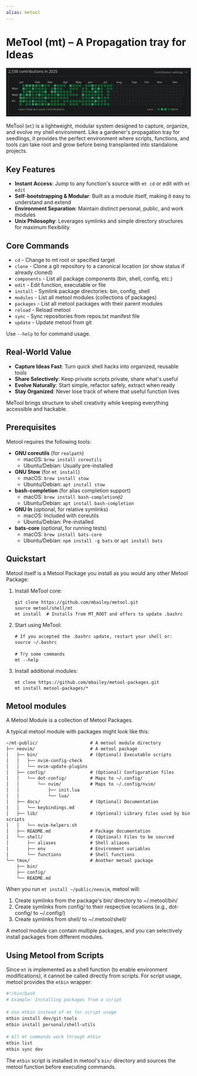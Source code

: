 ```yaml
---
alias: metool
---
```


# MeTool (mt) – A Propagation tray for Ideas

![A place for my code](docs/images/20250721011600.png)

MeTool (`mt`) is a lightweight, modular system designed to capture, organize,
and evolve my shell environment. Like a gardener's propagation tray for
seedlings, it provides the perfect environment where scripts, functions, and
tools can take root and grow before being transplanted into standalone
projects.

## Key Features

- **Instant Access**: Jump to any function's source with `mt cd` or edit with `mt edit`
- **Self-bootstrapping & Modular**: Built as a module itself, making it easy to understand and extend
- **Environment Separation**: Maintain distinct personal, public, and work modules
- **Unix Philosophy**: Leverages symlinks and simple directory structures for maximum flexibility

## Core Commands

- `cd` - Change to mt root or specified target
- `clone` - Clone a git repository to a canonical location (or show status if already cloned)
- `components` - List all package components (bin, shell, config, etc.)
- `edit` - Edit function, executable or file
- `install` - Symlink package directories: bin, config, shell
- `modules` - List all metool modules (collections of packages)
- `packages` - List all metool packages with their parent modules
- `reload` - Reload metool
- `sync` - Sync repositories from repos.txt manifest file
- `update` - Update metool from git

Use `--help` to for command usage.

## Real-World Value

- **Capture Ideas Fast**: Turn quick shell hacks into organized, reusable tools
- **Share Selectively**: Keep private scripts private, share what's useful
- **Evolve Naturally**: Start simple, refactor safely, extract when ready
- **Stay Organized**: Never lose track of where that useful function lives

MeTool brings structure to shell creativity while keeping everything accessible
and hackable.

## Prerequisites

Metool requires the following tools:

- **GNU coreutils** (for `realpath`)
  - macOS: `brew install coreutils`
  - Ubuntu/Debian: Usually pre-installed
- **GNU Stow** (for `mt install`)
  - macOS: `brew install stow`
  - Ubuntu/Debian: `apt install stow`
- **bash-completion** (for alias completion support)
  - macOS: `brew install bash-completion@2`
  - Ubuntu/Debian: `apt install bash-completion`
- **GNU ln** (optional, for relative symlinks)
  - macOS: Included with coreutils
  - Ubuntu/Debian: Pre-installed
- **bats-core** (optional, for running tests)
  - macOS: `brew install bats-core`
  - Ubuntu/Debian: `npm install -g bats` or `apt install bats`

## Quickstart

Metool itself is a Metool Package you install as you would any other Metool Package:

1. Install MeTool core:

   ```shell
   git clone https://github.com/mbailey/metool.git
   source metool/shell/mt
   mt install  # Installs from MT_ROOT and offers to update .bashrc
   ```

2. Start using MeTool:

   ```shell
   # If you accepted the .bashrc update, restart your shell or:
   source ~/.bashrc

   # Try some commands
   mt --help
   ```

3. Install additional modules:

   ```shell
   mt clone https://github.com/mbailey/metool-packages.git
   mt install metool-packages/*
   ```

## Metool modules

A Metool Module is a collection of Metool Packages.

A typical metool module with packages might look like this:

```shell
~/mt-public/                    # A metool module directory
├── neovim/                     # A metool package
│   ├── bin/                    # (Optional) Executable scripts
│   │   ├── nvim-config-check
│   │   └── nvim-update-plugins
│   ├── config/                 # (Optional) Configuration files
│   │   └── dot-config/         # Maps to ~/.config/
│   │       └── nvim/           # Maps to ~/.config/nvim/
│   │           ├── init.lua
│   │           └── lua/
│   ├── docs/                   # (Optional) Documentation
│   │   └── keybindings.md
│   ├── lib/                    # (Optional) Library files used by bin scripts
│   │   └── nvim-helpers.sh
│   ├── README.md               # Package documentation
│   └── shell/                  # (Optional) Files to be sourced
│       ├── aliases             # Shell aliases
│       ├── env                 # Environment variables
│       └── functions           # Shell functions
└── tmux/                       # Another metool package
    ├── bin/
    ├── config/
    └── README.md
```

When you run `mt install ~/public/neovim`, metool will:

1. Create symlinks from the package's bin/ directory to ~/.metool/bin/
2. Create symlinks from config/ to their respective locations (e.g., dot-config/ to ~/.config/)
3. Create symlinks from shell/ to ~/.metool/shell/

A metool module can contain multiple packages, and you can selectively install packages from different modules.

## Using Metool from Scripts

Since `mt` is implemented as a shell function (to enable environment modifications), it cannot be called directly from scripts. For script usage, metool provides the `mtbin` wrapper:

```bash
#!/bin/bash
# Example: Installing packages from a script

# Use mtbin instead of mt for script usage
mtbin install dev/git-tools
mtbin install personal/shell-utils

# All mt commands work through mtbin
mtbin list
mtbin sync dev
```

The `mtbin` script is installed in metool's `bin/` directory and sources the metool function before executing commands.
